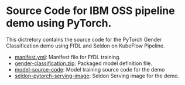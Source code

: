 # Source Code for IBM OSS pipeline demo using PyTorch.

This dictretory contains the source code for the PyTorch Gender Classification demo using FfDL and Seldon on KubeFlow Pipeline.

- [manifest.yml](manifest.yml): Manifest file for FfDL training.
- [gender-classification.zip](gender-classification.zip): Packaged model definition file.
- [model-source-code](model-source-code): Model training source code for the demo
- [seldon-pytorch-serving-image](seldon-pytorch-serving-image): Seldon Serving image for the demo.
